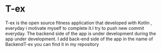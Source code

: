 # T-ex
T-ex is the open source fitness application that developed with Kotlin , everyday i motivate myself to complete it.I try to push new commit everyday. The backend side of the app is under development during the app under development. I add back-end side of the app in the name of BackendT-ex you can find it in my repository
